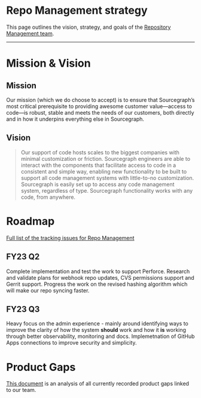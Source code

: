 # Repo Management strategy

This page outlines the vision, strategy, and goals of the [Repository Management team](../../../../departments/product-engineering/engineering/admin-exp/repo-management/index.md).

---

# Mission & Vision

## Mission

Our mission (which we do choose to accept) is to ensure that Sourcegraph’s most critical prerequisite to providing awesome customer value—access to code—is robust, stable and meets the needs of our customers, both directly and in how it underpins everything else in Sourcegraph.

## Vision

> Our support of code hosts scales to the biggest companies with minimal customization or friction. Sourcegraph engineers are able to interact with the components that facilitate access to code in a consistent and simple way, enabling new functionality to be built to support all code management systems with little-to-no customization. Sourcegraph is easily set up to access any code management system, regardless of type. Sourcegraph functionality works with any code, from anywhere.

# Roadmap

[Full list of the tracking issues for Repo Management](https://github.com/orgs/sourcegraph/projects/214/views/21?filterQuery=label%3A%22team%2Frepo-management%22)

## FY23 Q2

Complete implementation and test the work to support Perforce. Research and validate plans for webhook repo updates, CVS permissions support and Gerrit support. Progress the work on the revised hashing algorithm which will make our repo syncing faster.

## FY23 Q3

Heavy focus on the admin experience - mainly around identifying ways to improve the clarity of how the system **should** work and how it **is** working through better observability, monitoring and docs. Implemetnation of GitHub Apps connections to improve security and simplicity.

# Product Gaps

[This document](https://docs.google.com/document/d/14P-QtLBjd264I9-p70wL6rP36_GltAGsF18sMWawzGc/edit#heading=h.vki1iuq1jfl1) is an analysis of all currently recorded product gaps linked to our team.
